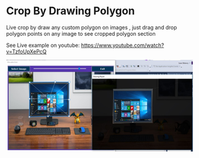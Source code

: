 # Crop By Drawing Polygon
Live crop by draw any custom polygon on images , just drag and drop polygon points on any image to see cropped polygon section 


See Live example on youtube: 
https://www.youtube.com/watch?v=TzfoUpXePcQ

![alt text](https://github.com/esaaco/Crop-by-drawing-polygon/blob/master/Crop_by_deawing_polygon.JPG)
